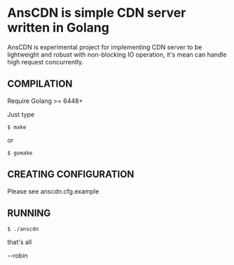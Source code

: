 
AnsCDN is simple CDN server written in Golang
================================================

AnsCDN is experimental project for implementing CDN server to be lightweight and robust with non-blocking IO operation, it's mean can handle high request concurrently.

COMPILATION
------------------

Require Golang >= 6448+

Just type

    $ make

or

    $ gomake

CREATING CONFIGURATION 
------------------------

Please see anscdn.cfg.example

RUNNING
------------------------

    $ ./anscdn


that's all

--robin